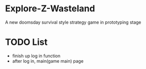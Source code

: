 # Explore-Z-Wasteland
A new doomsday survival style strategy game in prototyping stage

# TODO List
* finish up log in function
* after log in, main(game main) page


